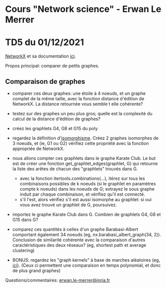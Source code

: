 # Cours "Network science" - Erwan Le Merrer
# TD5 du 01/12/2021

[NetworkX](https://networkx.github.io/) et sa documentation [ici](https://networkx.github.io/documentation/stable/index.html).

Propos principal: comparer de petits graphes.

## Comparaison de graphes

* comparer ces deux graphes: une étoile à 4 noeuds, et un graphe complet de la même taille, avec la fonction distance d'édition de NetworkX. La distance retournée vous semble t elle cohérente?

* testez sur des graphes un peu plus gros; quelle est la complexité du calcul de la distance d'édition de graphes?

* créez les graphlets G4, G8 et G15 du poly

* regardez la définition d'[isomorphisme](https://fr.wikipedia.org/wiki/Isomorphisme_de_graphes). Créez 2 graphes isomorphes de 3 noeuds, et (ie, G1 ou G2) vérifiez cette propriété avec la fonction appropriée de NetworkX.

* nous allons compter ces graphlets dans le graphe Karate Club. Le but est de créer une fonction get\_graphlet\_edges(graphlet, G) qui retourne la liste des arêtes de chacun des "graphlets" trouvés dans G.	
     * avec la fonction itertools.combinations(...), itérez sur tous les combinaisons possibles de k noeuds (si le graphlet en paramètres compte k noeuds) dans les noeuds de G; extrayez le sous graphe induit par chaque combinaison, et vérifiez qu'il est connecté.
     * s'il l'est, alors vérifiez s'il est aussi isomorphe au graphlet: si oui vous avez trouvé un graphlet de G, poursuivez.

* importez le graphe Karate Club dans G. Combien de graphlets G4, G8 et G15 dans G?

* comparez ces quantités à celles d'un graphe Barabasi-Albert comportant également 34 noeuds (eg, nx.barabasi\_albert_graph(34, 2)). Conclusion de similarité cohérente avec la comparaison d'autres caractéristiques des deux réseaux? (eg, shortest path et average clustering)

* BONUS: regardez les "graph kernels" à base de marches aléatoires (eg, [ici](https://github.com/ysig/GraKeL)). (Ceux ci permettent une comparaison en temps polynomial, et donc de plus grand graphes)

Questions/commentaires: erwan.le-merrer@inria.fr
